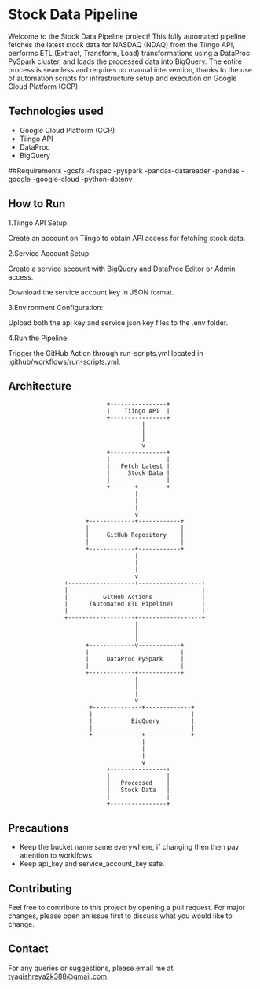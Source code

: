 #  Stock Data Pipeline
Welcome to the Stock Data Pipeline project! This fully automated pipeline fetches the latest stock data for NASDAQ (NDAQ) from the Tiingo API, performs ETL (Extract, Transform, Load) transformations using a DataProc PySpark cluster, and loads the processed data into BigQuery. The entire process is seamless and requires no manual intervention, thanks to the use of automation scripts for infrastructure setup and execution on Google Cloud Platform (GCP).

## Technologies used
- Google Cloud Platform (GCP)
- Tiingo API
- DataProc
- BigQuery

##Requirements
-gcsfs
-fsspec
-pyspark
-pandas-datareader
-pandas
-google
-google-cloud
-python-dotenv

## How to Run
1.Tiingo API Setup:

Create an account on Tiingo to obtain API access for fetching stock data.

2.Service Account Setup:

Create a service account with BigQuery and DataProc Editor or Admin access.

Download the service account key in JSON format.

3.Environment Configuration:

Upload both the api key and service.json key files to the .env folder.

4.Run the Pipeline:

Trigger the GitHub Action through run-scripts.yml located in .github/workflows/run-scripts.yml.

## Architecture
                                +----------------+
                                |    Tiingo API  |
                                +----------------+
                                          |
                                          |
                                          |
                                          v
                                +----------------+
                                |                |
                                |   Fetch Latest |
                                |     Stock Data |
                                |                |
                                +-------+--------+
                                        |
                                        |
                                        |
                                        v
                          +-------------+------------+
                          |                          |
                          |     GitHub Repository    |
                          |                          |
                          +-------------+------------+
                                        |
                                        |
                                        |
                                        v
                    +-------------------+------------------+
                    |                                      |
                    |          GitHub Actions              |
                    |      (Automated ETL Pipeline)        |
                    |                                      |
                    +-------------------+------------------+
                                        |
                                        |
                                        |
                          +-------------v------------+
                          |                          |
                          |     DataProc PySpark     |
                          |                          |
                          +-------------+------------+
                                        |
                                        |
                                        |
                                        v
                           +--------------+-------------+
                           |                            |
                           |           BigQuery         |
                           |                            |
                           +--------------+-------------+
                                          |
                                          |
                                          |
                                          v
                                +----------------+
                                |                |
                                |   Processed    |
                                |   Stock Data   |
                                |                |
                                +----------------+


## Precautions
- Keep the bucket name same everywhere, if changing then then pay attention to worklfows.
- Keep api_key and service_account_key safe.






## Contributing
Feel free to contribute to this project by opening a pull request. For major changes, please open an issue first to discuss what you would like to change.

## Contact
For any queries or suggestions, please email me at tyagishreya2k388@gmail.com.
